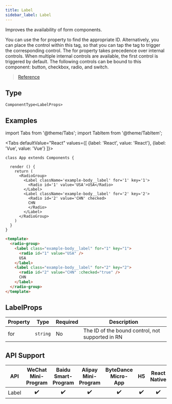 ```yaml
---
title: Label
sidebar_label: Label
---
```


Improves the availability of form components.

You can use the for property to find the appropriate ID. Alternatively, you can place the control within this tag, so that you can tap the tag to trigger the corresponding control. The for property takes precedence over internal controls. When multiple internal controls are available, the first control is triggered by default. The following controls can be bound to this component: button, checkbox, radio, and switch.

> [Reference](https://developers.weixin.qq.com/miniprogram/en/dev/component/label.html)

## Type

```tsx
ComponentType<LabelProps>
```

## Examples

import Tabs from '@theme/Tabs';
import TabItem from '@theme/TabItem';

<Tabs
  defaultValue="React"
  values={[
    {label: 'React', value: 'React'},
    {label: 'Vue', value: 'Vue'}
  ]}>
<TabItem value="React">

```tsx
class App extends Components {

  render () {
    return (
      <RadioGroup>
        <Label className='example-body__label' for='1' key='1'>
          <Radio id='1' value='USA'>USA</Radio>
        </Label>
        <Label className='example-body__label' for='2' key='2'>
          <Radio id='2' value='CHN' checked>
          CHN
          </Radio>
        </Label>
      </RadioGroup>
    )
  }
}
```
</TabItem>

<TabItem value="Vue">

```html
<template>
  <radio-group>
    <label class="example-body__label" for="1" key="1">
      <radio id="1" value="USA" />
      USA
    </label>
    <label class="example-body__label" for="2" key="2">
      <radio id="2" value="CHN" :checked="true" />
      CHN
    </label>
  </radio-group>
</template>
```
  
</TabItem>
</Tabs>


## LabelProps

<table>
  <thead>
    <tr>
      <th>Property</th>
      <th>Type</th>
      <th style={{ textAlign: "center"}}>Required</th>
      <th>Description</th>
    </tr>
  </thead>
  <tbody>
    <tr>
      <td>for</td>
      <td><code>string</code></td>
      <td style={{ textAlign: "center"}}>No</td>
      <td>The ID of the bound control, not supported in RN</td>
    </tr>
  </tbody>
</table>

## API Support

| API | WeChat Mini-Program | Baidu Smart-Program | Alipay Mini-Program | ByteDance Micro-App | H5 | React Native |
| :---: | :---: | :---: | :---: | :---: | :---: | :---: |
| Label | ✔️ | ✔️ | ✔️ | ✔️ | ✔️ | ✔️ |
